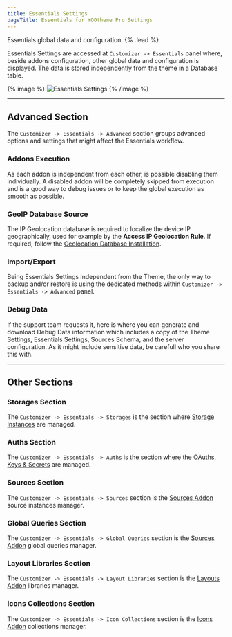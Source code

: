 ```yaml
---
title: Essentials Settings
pageTitle: Essentials for YOOtheme Pro Settings
---
```


Essentials global data and configuration. {% .lead %}

Essentials Settings are accessed at `Customizer -> Essentials` panel where, beside addons configuration, other global data and configuration is displayed. The data is stored independently from the theme in a Database table.

{% image %}
![Essentials Settings](/assets/ytp/essentials-settings.gif)
{% /image %}

---

## Advanced Section

The `Customizer -> Essentials -> Advanced` section groups advanced options and settings that might affect the Essentials workflow.

### Addons Execution

As each addon is independent from each other, is possible disabling them individually. A disabled addon will be completely skipped from execution and is a good way to debug issues or to keep the global execution as smooth as possible.

### GeoIP Database Source

The IP Geolocation database is required to localize the device IP geographically, used for example by the **Access IP Geolocation Rule**. If required, follow the [Geolocation Database Installation](../geolocation).

### Import/Export

Being Essentials Settings independent from the Theme, the only way to backup and/or restore is using the dedicated methods within `Customizer -> Essentials -> Advanced` panel.

### Debug Data

If the support team requests it, here is where you can generate and download Debug Data information which includes a copy of the Theme Settings, Essentials Settings, Sources Schema, and the server configuration. As it might include sensitive data, be carefull who you share this with.

---

## Other Sections

### Storages Section

The `Customizer -> Essentials -> Storages` is the section where [Storage Instances](../storage-abstraction) are managed.

### Auths Section

The `Customizer -> Essentials -> Auths` is the section where the [OAuths, Keys & Secrets](../oauth-keys-secrets) are managed.

### Sources Section

The `Customizer -> Essentials -> Sources` section is the [Sources Addon](../addons/sources) source instances manager.

### Global Queries Section

The `Customizer -> Essentials -> Global Queries` section is the [Sources Addon](../addons/sources) global queries manager.

### Layout Libraries Section

The `Customizer -> Essentials -> Layout Libraries` section is the [Layouts Addon](../addons/layouts) libraries manager.

### Icons Collections Section

The `Customizer -> Essentials -> Icon Collections` section is the [Icons Addon](../addons/icons) collections manager.
